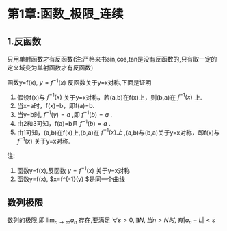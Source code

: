 #  第1章:函数_极限_连续
## 1.反函数
只用单射函数才有反函数(注:严格来书sin,cos,tan是没有反函数的,只有取一定的定义域变为单射函数才有反函数)


函数y=f(x), $y=f^{-1}(x)$ 反函数关于y=x对称,下面是证明

1. 假设f(x)与 $f^{-1}(x)$ 关于y=x对称，若(a,b)在f(x)上，则(b,a)在 $f^{-1}(x)$ 上.
2. 当x=a时，f(x)=b，即f(a)=b.
3. 当y=b时, $f^{-1}(y)=a$ ,即 $f^{-1}(b)=a$ .
4. 由2和3可知，f(a)=b且 $f^{-1}(b)=a$ .
5. 由1可知，(a,b)在f(x)上,(b,a)在 $f^{-1}(x)上$ ,(a,b)与(b,a)关于y=x对称，即f(x)与 $f^{-1}(x)$ 关于y=x对称.

注:
1. 函数y=f(x),反函数 $y=f^{-1}(x)$ 关于y=x对称
2. 函数y=f(x), $x=f^{-1}(y) $是同一个曲线

## 数列极限
数列的极限,即 $\lim_{n\to\infty}a_n$ 存在,要满足 $\forall \varepsilon>0,\exists  N,当n>N时,有|a_n-L|<\varepsilon$ 